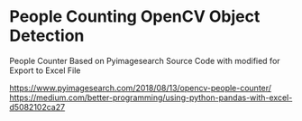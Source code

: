 # People Counting OpenCV Object Detection
 People Counter Based on Pyimagesearch Source Code with modified for Export to Excel File
 
 https://www.pyimagesearch.com/2018/08/13/opencv-people-counter/
 https://medium.com/better-programming/using-python-pandas-with-excel-d5082102ca27
